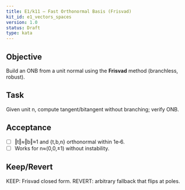 ```yaml
---
title: E1/k11 — Fast Orthonormal Basis (Frisvad)
kit_id: e1_vectors_spaces
version: 1.0
status: Draft
type: kata
---
```

## Objective
Build an ONB from a unit normal using the **Frisvad** method (branchless, robust).
## Task
Given unit n, compute tangent/bitangent without branching; verify ONB.
## Acceptance
- [ ] ‖t‖≈‖b‖≈1 and {t,b,n} orthonormal within 1e‑6.
- [ ] Works for n≈(0,0,±1) without instability.
## Keep/Revert
KEEP: Frisvad closed form. REVERT: arbitrary fallback that flips at poles.